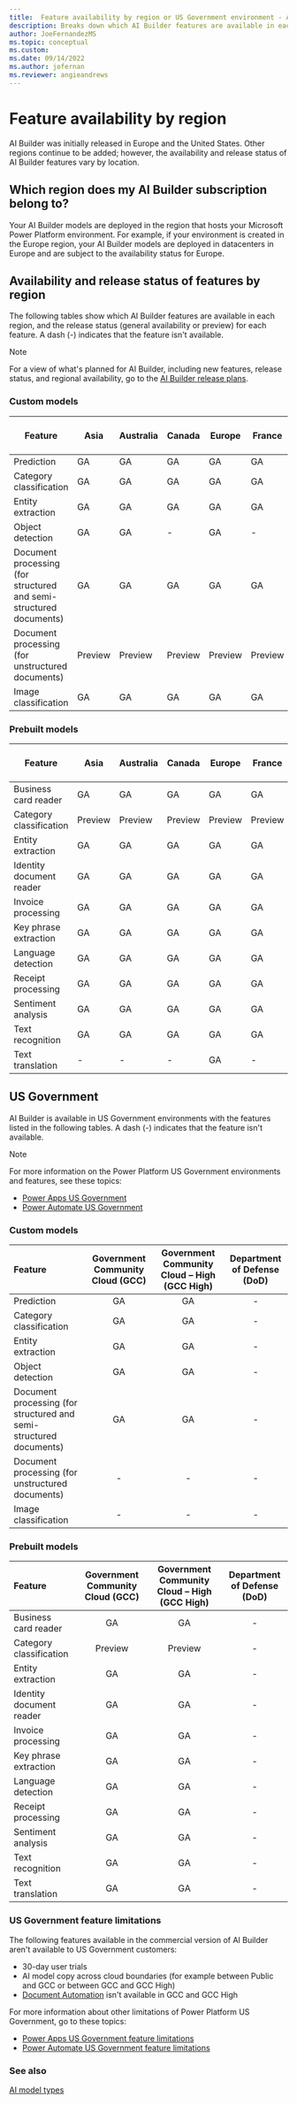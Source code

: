 ```yaml
---
title:  Feature availability by region or US Government environment - AI Builder | Microsoft Docs
description: Breaks down which AI Builder features are available in each region or US Government environment. Lists the release status for each feature by region or US Government environment.
author: JoeFernandezMS
ms.topic: conceptual
ms.custom: 
ms.date: 09/14/2022
ms.author: jofernan
ms.reviewer: angieandrews
---
```


# Feature availability by region

AI Builder was initially released in Europe and the United States. Other regions continue to be added; however, the availability and release status of AI Builder features vary by location.

## Which region does my AI Builder subscription belong to?

Your AI Builder models are deployed in the region that hosts your Microsoft Power Platform environment. For example, if your environment is created in the Europe region, your AI Builder models are deployed in datacenters in Europe and are subject to the availability status for Europe.  

## Availability and release status of features by region

The following tables show which AI Builder features are available in each region, and the release status (general availability or preview) for each feature. A dash (-) indicates that the feature isn't available.

> [!NOTE]
> For a view of what's planned for AI Builder, including new features, release status, and regional availability, go to the [AI Builder release plans](/power-platform-release-plan/2020wave1/ai-builder/).

### Custom models

|Feature |Asia |Australia |Canada |Europe |France |Germany |India |Japan |Norway |South America |South Korea |Switzerland |United Arab Emirates |United Kingdom |United States |
|--------|--------|--------|--------|--------|--------|--------|--------|--------|--------|--------|--------|--------|--------|--------|--------|
|Prediction|GA|GA|GA|GA| GA|GA|GA|GA|-|GA|-|GA|GA|GA|GA|
|Category classification|GA|GA|GA|GA| GA|GA|GA|GA|-|GA|-|GA|GA|GA|GA|
|Entity extraction |GA|GA|GA|GA| GA|GA|GA|GA|-|GA|-|GA|GA|GA|GA|
|Object detection|GA|GA|-|GA| -|-|GA|GA| -|-|-|-|-|GA|GA|
|Document processing (for structured and semi-structured documents)  |GA|GA|GA|GA| GA|GA|GA|GA| GA|GA|GA| GA|GA|GA|GA|
|Document processing (for unstructured documents) |Preview|Preview|Preview|Preview|Preview|-|Preview|Preview|-|Preview|-| -|-|Preview|Preview|
|Image classification |GA |GA |GA |GA |GA |GA |GA |GA |GA |GA|GA |GA |GA |GA |GA |

### Prebuilt models

|Feature |Asia |Australia |Canada |Europe |France |Germany |India |Japan |Norway |South America |South Korea |Switzerland |United Arab Emirates |United Kingdom |United States |
|-------|-------|-------|-------|-------|-------|-------|-------|-------|-------|-------|-------|-------|-------|-------|-------|
|Business card reader    |GA|GA|GA|GA| GA|GA|GA|GA| GA|GA|GA| GA|GA|GA|GA|
|Category classification |Preview |Preview |Preview |Preview|Preview|Preview|Preview|Preview |-|Preview|-|Preview|Preview |Preview |Preview |
|Entity extraction |GA |GA |GA |GA |GA|GA|GA|-|-|GA|-|GA |GA |GA |GA |
|Identity document reader |GA |GA |GA |GA |GA |GA |GA |GA |GA |GA |GA |GA |GA |GA |GA |
|Invoice processing |GA |GA |GA |GA |GA |GA |GA |GA |GA |GA |GA |GA |GA |GA |GA |
|Key phrase extraction |GA|GA |GA |GA |GA |GA |GA |GA |GA |GA |GA |GA |GA |GA |GA |
|Language detection |GA |GA |GA |GA |GA |GA |GA |GA |GA |GA |GA |GA |GA |GA |GA |
|Receipt processing |GA |GA |GA |GA |GA |GA |GA |GA |GA |GA |GA |GA |GA |GA |GA |
|Sentiment analysis |GA |GA |GA |GA |GA |GA |GA |GA |GA |GA |GA |GA |GA |GA |GA |
|Text recognition   |GA |GA |GA |GA |GA |GA |GA |GA |GA |GA |GA |GA |GA |GA |GA |
|Text translation |- |- |- |GA |-|- |-|- |-|-|-|- |- |- |GA |

## US Government

AI Builder is available in US Government environments with the features listed in the following tables. A dash (-) indicates that the feature isn't available.

> [!NOTE]
> For more information on the Power Platform US Government environments and features, see these topics:
> - [Power Apps US Government](/power-platform/admin/powerapps-us-government)
> - [Power Automate US Government](/power-automate/us-govt)

### Custom models
|Feature |Government Community Cloud (GCC) |Government Community Cloud – High (GCC High) |Department of Defense (DoD) |
|:-------|:-------:|:-------:|:-------:|
|Prediction|GA|GA|-|
|Category classification|GA|GA|-|
|Entity extraction|GA|GA|-|
|Object detection|GA|GA|-|
|Document processing (for structured and semi-structured documents) |GA|GA|-|
|Document processing (for unstructured documents) |-|-|-|
|Image classification | - | - | - |

### Prebuilt models
|Feature |Government Community Cloud (GCC) |Government Community Cloud – High (GCC High) |Department of Defense (DoD) |
|:-------|:-------:|:-------:|:-------:|
|Business card reader    |GA|GA|-|
|Category classification |Preview|Preview|-|
|Entity extraction |GA|GA|-|
|Identity document reader |GA|GA|-|
|Invoice processing |GA|GA|-|
|Key phrase extraction |GA|GA|-|
|Language detection |GA|GA|-|
|Receipt processing |GA|GA|-|
|Sentiment analysis |GA|GA|-|
|Text recognition   |GA|GA|-|
|Text translation   |GA|GA|-|

### US Government feature limitations

The following features available in the commercial version of AI Builder aren't available to US Government customers:

- 30-day user trials
- AI model copy across cloud boundaries (for example between Public and GCC or between GCC and GCC High)
- [Document Automation](doc-automation.md) isn't available in GCC and GCC High

For more information about other limitations of Power Platform US Government, go to these topics: 

- [Power Apps US Government feature limitations](/power-platform/admin/powerapps-us-government#power-apps-us-government-feature-limitations)
- [Power Automate US Government feature limitations](/power-automate/us-govt#power-automate-us-government-feature-limitations)

### See also

[AI model types](model-types.md)


